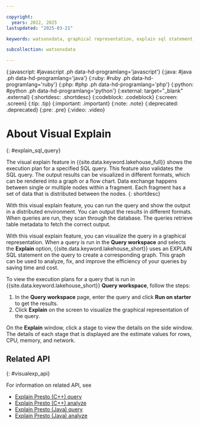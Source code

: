 ```yaml
---

copyright:
  years: 2022, 2025
lastupdated: "2025-03-21"

keywords: watsonxdata, graphical representation, explain sql statement, sql editor, sql query

subcollection: watsonxdata

---
```


{:javascript: #javascript .ph data-hd-programlang='javascript'}
{:java: #java .ph data-hd-programlang='java'}
{:ruby: #ruby .ph data-hd-programlang='ruby'}
{:php: #php .ph data-hd-programlang='php'}
{:python: #python .ph data-hd-programlang='python'}
{:external: target="_blank" .external}
{:shortdesc: .shortdesc}
{:codeblock: .codeblock}
{:screen: .screen}
{:tip: .tip}
{:important: .important}
{:note: .note}
{:deprecated: .deprecated}
{:pre: .pre}
{:video: .video}

# About Visual Explain
{: #explain_sql_query}

The visual explain feature in {{site.data.keyword.lakehouse_full}} shows the execution plan for a specified SQL query. This feature also validates the SQL query. The output results can be visualized in different formats, which can be rendered into a graph or a flow chart. Data exchange happens between single or multiple nodes within a fragment. Each fragment has a set of data that is distributed between the nodes.
{: shortdesc}

With this visual explain feature, you can run the query and show the output in a distributed environment. You can output the results in different formats. When queries are run, they scan through the database. The queries retrieve table metadata to fetch the correct output.

With this visual explain feature, you can visualize the query in a graphical representation. When a query is run in the **Query workspace** and selects the **Explain** option, {{site.data.keyword.lakehouse_short}} uses an EXPLAIN SQL statement on the query to create a corresponding graph. This graph can be used to analyze, fix, and improve the efficiency of your queries by saving time and cost.

To view the execution plans for a query that is run in {{site.data.keyword.lakehouse_short}} **Query workspace**, follow the steps:

1. In the **Query workspace** page, enter the query and click **Run on starter** to get the results.
1. Click **Explain** on the screen to visualize the graphical representation of the query.

On the **Explain** window, click a stage to view the details on the side window. The details of each stage that is displayed are the estimate values for rows, CPU, memory, and network.

## Related API
{: #visualexp_api}

For information on related API, see
* [Explain Presto (C++) query](https://cloud.ibm.com/apidocs/watsonxdata#run-prestissimo-explain-statement)
* [Explain Presto (C++) analyze](https://cloud.ibm.com/apidocs/watsonxdata#run-prestissimo-explain-analyze-statement)
* [Explain Presto (Java) query](https://cloud.ibm.com/apidocs/watsonxdata#run-explain-statement)
* [Explain Presto (Java) analyze](https://cloud.ibm.com/apidocs/watsonxdata#run-explain-analyze-statement)
